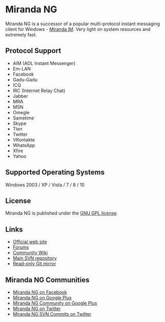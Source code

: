 # Miranda NG #

Miranda NG is a successor of a popular multi-protocol instant messaging client
for Windows - [Miranda IM][1]. Very light on system resources and extremely
fast.

## Protocol Support ##

- AIM (AOL Instant Messenger)
- Em-LAN
- Facebook
- Gadu-Gadu
- ICQ
- IRC (Internet Relay Chat)
- Jabber
- MRA
- MSN
- Omegle
- Sametime
- Skype
- Tlen
- Twitter
- VKontakte
- WhatsApp
- Xfire
- Yahoo

## Supported Operating Systems ##

Windows 2003 / XP / Vista / 7 / 8 / 10


## License ##

Miranda NG is published under the [GNU GPL license][2].


## Links ##

- [Official web site](http://miranda-ng.org/)
- [Forums](http://forum.miranda-ng.org/)
- [Community Wiki](http://wiki.miranda-ng.org/)
- [Main SVN repository](http://svn.miranda-ng.org/)
- [Read-only Git mirror](https://github.com/miranda-ng/miranda-ng)


## Miranda NG Communities ##

- [Miranda NG on Facebook](https://www.facebook.com/miranda.newgen)
- [Miranda NG on Google Plus](https://plus.google.com/u/0/112395897441053008352/)
- [Miranda NG Community on Google Plus](https://plus.google.com/u/0/communities/108135091636191321308)
- [Miranda NG on Twitter](https://twitter.com/MirandaNewgen)
- [Miranda NG SVN Commits on Twitter](https://twitter.com/MirandaNGcommit)

[1]: http://www.miranda-im.org/
[2]: http://www.gnu.org/licenses/gpl-2.0.html
